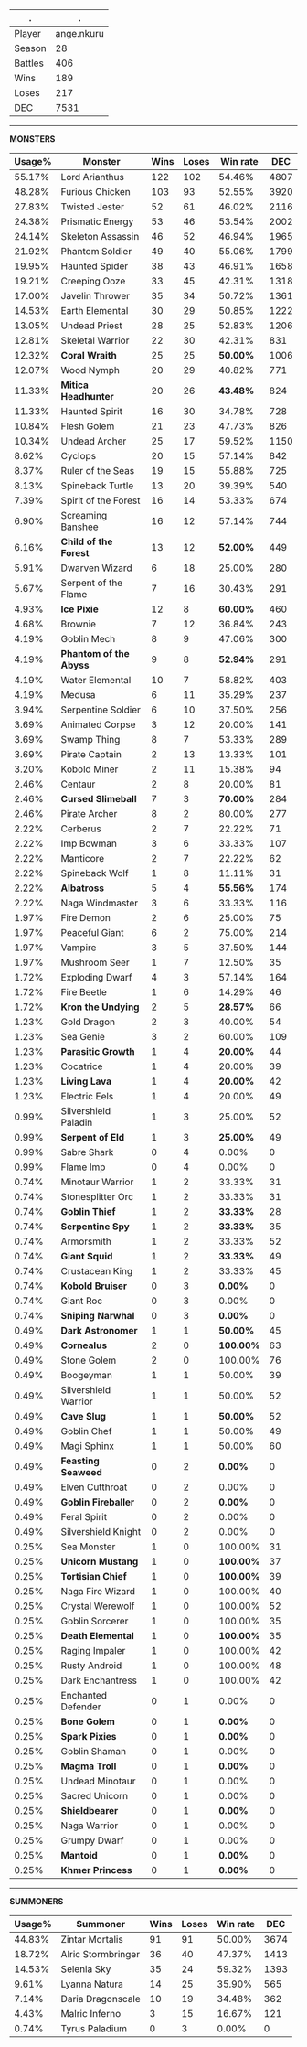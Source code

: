 .|.
|-|-
Player|ange.nkuru
Season|28
Battles|406
Wins|189
Loses|217
DEC|7531

---
**MONSTERS**

Usage%|Monster|Wins|Loses|Win rate|DEC|
-|-|-|-|-|-|
55.17%|Lord Arianthus|122|102|54.46%|4807|
48.28%|Furious Chicken|103|93|52.55%|3920|
27.83%|Twisted Jester|52|61|46.02%|2116|
24.38%|Prismatic Energy|53|46|53.54%|2002|
24.14%|Skeleton Assassin|46|52|46.94%|1965|
21.92%|Phantom Soldier|49|40|55.06%|1799|
19.95%|Haunted Spider|38|43|46.91%|1658|
19.21%|Creeping Ooze|33|45|42.31%|1318|
17.00%|Javelin Thrower|35|34|50.72%|1361|
14.53%|Earth Elemental|30|29|50.85%|1222|
13.05%|Undead Priest|28|25|52.83%|1206|
12.81%|Skeletal Warrior|22|30|42.31%|831|
12.32%|**Coral Wraith**|25|25|**50.00%**|1006|
12.07%|Wood Nymph|20|29|40.82%|771|
11.33%|**Mitica Headhunter**|20|26|**43.48%**|824|
11.33%|Haunted Spirit|16|30|34.78%|728|
10.84%|Flesh Golem|21|23|47.73%|826|
10.34%|Undead Archer|25|17|59.52%|1150|
8.62%|Cyclops|20|15|57.14%|842|
8.37%|Ruler of the Seas|19|15|55.88%|725|
8.13%|Spineback Turtle|13|20|39.39%|540|
7.39%|Spirit of the Forest|16|14|53.33%|674|
6.90%|Screaming Banshee|16|12|57.14%|744|
6.16%|**Child of the Forest**|13|12|**52.00%**|449|
5.91%|Dwarven Wizard|6|18|25.00%|280|
5.67%|Serpent of the Flame|7|16|30.43%|291|
4.93%|**Ice Pixie**|12|8|**60.00%**|460|
4.68%|Brownie|7|12|36.84%|243|
4.19%|Goblin Mech|8|9|47.06%|300|
4.19%|**Phantom of the Abyss**|9|8|**52.94%**|291|
4.19%|Water Elemental|10|7|58.82%|403|
4.19%|Medusa|6|11|35.29%|237|
3.94%|Serpentine Soldier|6|10|37.50%|256|
3.69%|Animated Corpse|3|12|20.00%|141|
3.69%|Swamp Thing|8|7|53.33%|289|
3.69%|Pirate Captain|2|13|13.33%|101|
3.20%|Kobold Miner|2|11|15.38%|94|
2.46%|Centaur|2|8|20.00%|81|
2.46%|**Cursed Slimeball**|7|3|**70.00%**|284|
2.46%|Pirate Archer|8|2|80.00%|277|
2.22%|Cerberus|2|7|22.22%|71|
2.22%|Imp Bowman|3|6|33.33%|107|
2.22%|Manticore|2|7|22.22%|62|
2.22%|Spineback Wolf|1|8|11.11%|31|
2.22%|**Albatross**|5|4|**55.56%**|174|
2.22%|Naga Windmaster|3|6|33.33%|116|
1.97%|Fire Demon|2|6|25.00%|75|
1.97%|Peaceful Giant|6|2|75.00%|214|
1.97%|Vampire|3|5|37.50%|144|
1.97%|Mushroom Seer|1|7|12.50%|35|
1.72%|Exploding Dwarf|4|3|57.14%|164|
1.72%|Fire Beetle|1|6|14.29%|46|
1.72%|**Kron the Undying**|2|5|**28.57%**|66|
1.23%|Gold Dragon|2|3|40.00%|54|
1.23%|Sea Genie|3|2|60.00%|109|
1.23%|**Parasitic Growth**|1|4|**20.00%**|44|
1.23%|Cocatrice|1|4|20.00%|39|
1.23%|**Living Lava**|1|4|**20.00%**|42|
1.23%|Electric Eels|1|4|20.00%|49|
0.99%|Silvershield Paladin|1|3|25.00%|52|
0.99%|**Serpent of Eld**|1|3|**25.00%**|49|
0.99%|Sabre Shark|0|4|0.00%|0|
0.99%|Flame Imp|0|4|0.00%|0|
0.74%|Minotaur Warrior|1|2|33.33%|31|
0.74%|Stonesplitter Orc|1|2|33.33%|31|
0.74%|**Goblin Thief**|1|2|**33.33%**|28|
0.74%|**Serpentine Spy**|1|2|**33.33%**|35|
0.74%|Armorsmith|1|2|33.33%|52|
0.74%|**Giant Squid**|1|2|**33.33%**|49|
0.74%|Crustacean King|1|2|33.33%|45|
0.74%|**Kobold Bruiser**|0|3|**0.00%**|0|
0.74%|Giant Roc|0|3|0.00%|0|
0.74%|**Sniping Narwhal**|0|3|**0.00%**|0|
0.49%|**Dark Astronomer**|1|1|**50.00%**|45|
0.49%|**Cornealus**|2|0|**100.00%**|63|
0.49%|Stone Golem|2|0|100.00%|76|
0.49%|Boogeyman|1|1|50.00%|39|
0.49%|Silvershield Warrior|1|1|50.00%|52|
0.49%|**Cave Slug**|1|1|**50.00%**|52|
0.49%|Goblin Chef|1|1|50.00%|49|
0.49%|Magi Sphinx|1|1|50.00%|60|
0.49%|**Feasting Seaweed**|0|2|**0.00%**|0|
0.49%|Elven Cutthroat|0|2|0.00%|0|
0.49%|**Goblin Fireballer**|0|2|**0.00%**|0|
0.49%|Feral Spirit|0|2|0.00%|0|
0.49%|Silvershield Knight|0|2|0.00%|0|
0.25%|Sea Monster|1|0|100.00%|31|
0.25%|**Unicorn Mustang**|1|0|**100.00%**|37|
0.25%|**Tortisian Chief**|1|0|**100.00%**|39|
0.25%|Naga Fire Wizard|1|0|100.00%|40|
0.25%|Crystal Werewolf|1|0|100.00%|52|
0.25%|Goblin Sorcerer|1|0|100.00%|35|
0.25%|**Death Elemental**|1|0|**100.00%**|35|
0.25%|Raging Impaler|1|0|100.00%|42|
0.25%|Rusty Android|1|0|100.00%|48|
0.25%|Dark Enchantress|1|0|100.00%|42|
0.25%|Enchanted Defender|0|1|0.00%|0|
0.25%|**Bone Golem**|0|1|**0.00%**|0|
0.25%|**Spark Pixies**|0|1|**0.00%**|0|
0.25%|Goblin Shaman|0|1|0.00%|0|
0.25%|**Magma Troll**|0|1|**0.00%**|0|
0.25%|Undead Minotaur|0|1|0.00%|0|
0.25%|Sacred Unicorn|0|1|0.00%|0|
0.25%|**Shieldbearer**|0|1|**0.00%**|0|
0.25%|Naga Warrior|0|1|0.00%|0|
0.25%|Grumpy Dwarf|0|1|0.00%|0|
0.25%|**Mantoid**|0|1|**0.00%**|0|
0.25%|**Khmer Princess**|0|1|**0.00%**|0|

---
**SUMMONERS**

Usage%|Summoner|Wins|Loses|Win rate|DEC|
-|-|-|-|-|-|
44.83%|Zintar Mortalis|91|91|50.00%|3674|
18.72%|Alric Stormbringer|36|40|47.37%|1413|
14.53%|Selenia Sky|35|24|59.32%|1393|
9.61%|Lyanna Natura|14|25|35.90%|565|
7.14%|Daria Dragonscale|10|19|34.48%|362|
4.43%|Malric Inferno|3|15|16.67%|121|
0.74%|Tyrus Paladium|0|3|0.00%|0|
